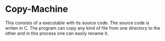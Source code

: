 # Copy-Machine
This consists of a executable with its source code. The source code is writen in C. The program can copy any kind of file from one directory to the other and in this process one can easily rename it.

